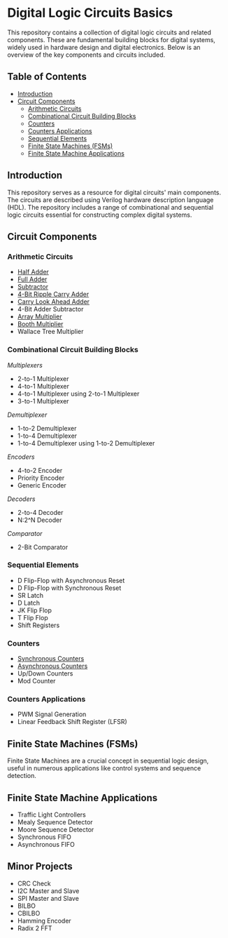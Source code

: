 # Digital Logic Circuits Basics

This repository contains a collection of digital logic circuits and related components. These are fundamental building blocks for digital systems, widely used in hardware design and digital electronics. Below is an overview of the key components and circuits included.

## Table of Contents
- [Introduction](/Introduction)
- [Circuit Components](/Circuit_Components)
  - [Arithmetic Circuits](/Circuit_Components/Arithmetic_Circuits)
  - [Combinational Circuit Building Blocks](/Circuit_Components/Combinational_Circuit)
  - [Counters](/Circuit_Components/Counters)
  - [Counters Applications](/Circuit_Components/Counters_Application)
  - [Sequential Elements](/Circuit_Components/Sequential_Blocks)
  - [Finite State Machines (FSMs)](/Circuit_Components/Finite_State_Machine)
  - [Finite State Machine Applications](/Circuit_Components/Finite_State_Machine_Applications)

## Introduction

This repository serves as a resource for digital circuits' main components. The circuits are described using Verilog hardware description language (HDL). The repository includes a range of combinational and sequential logic circuits essential for constructing complex digital systems.

## Circuit Components

### Arithmetic Circuits
- [Half Adder](/Circuit_Components/Arithmetic_Circuits/HalfAdder)
- [Full Adder](/Circuit_Components/Arithmetic_Circuits/FullAdder)
- [Subtractor](/Circuit_Components/Arithmetic_Circuits/Subtractor)
- [4-Bit Ripple Carry Adder](/Circuit_Components/Arithmetic_Circuits/RCA)
- [Carry Look Ahead Adder](/Circuit_Components/Arithmetic_Circuits/CLA)
- 4-Bit Adder Subtractor
- [Array Multiplier](/Circuit_Components/Arithmetic_Circuits/ArrayMultiplier)
- [Booth Multiplier](/Circuit_Components/Arithmetic_Circuits/BoothMultiplier)
- Wallace Tree Multiplier

### Combinational Circuit Building Blocks

*Multiplexers*
- 2-to-1 Multiplexer
- 4-to-1 Multiplexer
- 4-to-1 Multiplexer using 2-to-1 Multiplexer
- 3-to-1 Multiplexer

*Demultiplexer*
- 1-to-2 Demultiplexer
- 1-to-4 Demultiplexer
- 1-to-4 Demultiplexer using 1-to-2 Demultiplexer

*Encoders*
- 4-to-2 Encoder
- Priority Encoder
- Generic Encoder

*Decoders*
- 2-to-4 Decoder
- N:2^N Decoder

*Comparator*
- 2-Bit Comparator

  
### Sequential Elements
- D Flip-Flop with Asynchronous Reset
- D Flip-Flop with Synchronous Reset
- SR Latch
- D Latch
- JK Flip Flop
- T Flip Flop
- Shift Registers

### Counters
- [Synchronous Counters](/Circuit_Components/Counters/SyncCounter)
- [Asynchronous Counters](/Circuit_Components/Counters/Asynchronous_C)
- Up/Down Counters
- Mod Counter

### Counters Applications
- PWM Signal Generation
- Linear Feedback Shift Register (LFSR)

## Finite State Machines (FSMs)

Finite State Machines are a crucial concept in sequential logic design, useful in numerous applications like control systems and sequence detection.

## Finite State Machine Applications
- Traffic Light Controllers
- Mealy Sequence Detector
- Moore Sequence Detector
- Synchronous FIFO
- Asynchronous FIFO

## Minor Projects
- CRC Check
- I2C Master and Slave
- SPI Master and Slave
- BILBO
- CBILBO
- Hamming Encoder
- Radix 2 FFT
